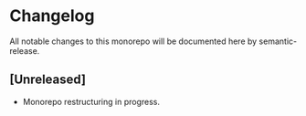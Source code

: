 # Changelog

All notable changes to this monorepo will be documented here by semantic-release.

## [Unreleased]
- Monorepo restructuring in progress.
